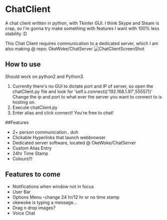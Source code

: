 # ChatClient
A chat client written in python, with Tkinter GUI.
I think Skype and Steam is crap, so I'm gonna try make something with features I want with 100% less stability :D

This Chat Client requires communication to a dedicated server, which I am also making @ repo: OkeWoke/ChatServer
![ChatClientScreenShot](http://www.virtualquanta.com/Images/programming/chatClientScreenShot.PNG)
## How to use
Should work on python2 and Python3.

1. Currently there's no GUI to dictate port and IP of server, so open the chatClient.py file and look for 'self.s.connect(('192.168.1.97',55557))' Change the ip and port to what ever the server you want to connect to is hosting on.
2.  Execute chatClient.py
3.  Enter alias and click connect! You're free to chat!

##Features
- 2+ person communication.. duh
- Clickable Hyperlinks that launch webbrowser
- Dedicated server software, located @ OkeWoke/ChatServer
- Custom Alias Entry
- 24hr Time Stamp
- Colours!!!

## Features to come
- Notifications when window not in focus
- User Bar
- Options Menu -change 24 hr/12 hr or no time stamp
- okewoke is typing a message...
- Drag n drop images?
- Voice Chat
